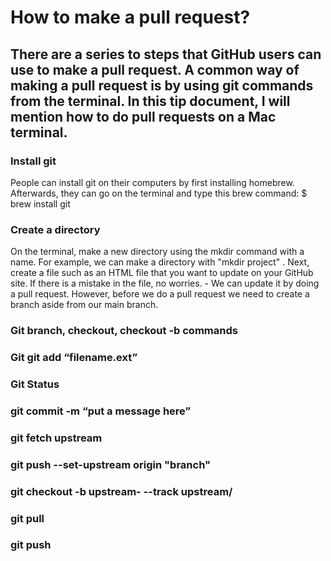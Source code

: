 <h1>How to make a pull request?</h1>

<h2>There are a series to steps that GitHub users can use to make a pull request. A common way of making a pull request is by using git commands from the terminal. In this tip document, I will mention how to do pull requests on a Mac terminal.</h2>
 
<h3>Install git</h3>
<p>People can install git on their computers by first installing homebrew. Afterwards, they can go on the terminal and type this brew command:
  $ brew install git</p>
    
<h3>Create a directory</h3>
<p>On the terminal, make a new directory using the mkdir command with a name. For example, we can make a directory with "mkdir project" . Next, create a file such as an HTML file that you want to update on your GitHub site.  If there is a mistake in the file, no worries. - We can update it by doing a pull request. However, before we do a pull request we need to create a branch aside from our main branch. </p>
   
<h3>Git branch, checkout, checkout -b commands</h3>
<!--p-->
  
<h3>Git git add “filename.ext”</h3>
    <!--p-->
   
<h3>Git Status</h3>
    <!--p-->
    
<h3>git commit -m “put a message here”</h3>
  <!--p-->
    
<h3>git fetch upstream </h3>
    <!--p-->
  
<h3>git push --set-upstream origin "branch"</h3>
  <!--p-->
  
<h3>git checkout -b upstream-<directory> --track upstream/<directory></h3>
  <!--p-->
  
<h3>git pull</h3>
 <!--p-->
  
<h3>git push</h3>
 <!--p-->
